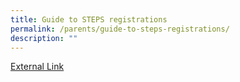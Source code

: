```yaml
---
title: Guide to STEPS registrations
permalink: /parents/guide-to-steps-registrations/
description: ""
---
```

<a href="https://beta.moe.gov.sg/primary/transfers/">External Link</a>